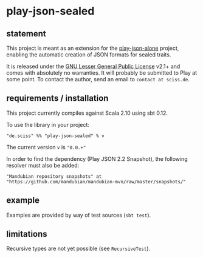 # play-json-sealed

## statement

This project is meant as an extension for the [play-json-alone](https://github.com/mandubian/play-json-alone) project, enabling the automatic creation of JSON formats for sealed traits.

It is released under the [GNU Lesser General Public License](https://raw.github.com/Sciss/play-json-sealed/master/LICENSE) v2.1+ and comes with absolutely no warranties. It will probably be submitted to Play at some point. To contact the author, send an email to `contact at sciss.de`.

## requirements / installation

This project currently compiles against Scala 2.10 using sbt 0.12.

To use the library in your project:

    "de.sciss" %% "play-json-sealed" % v

The current version `v` is `"0.0.+"`

In order to find the dependency (Play JSON 2.2 Snapshot), the following resolver must also be added:

    "Mandubian repository snapshots" at "https://github.com/mandubian/mandubian-mvn/raw/master/snapshots/"

## example

Examples are provided by way of test sources (`sbt test`).

## limitations

Recursive types are not yet possible (see `RecursiveTest`).